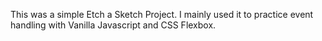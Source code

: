 This was a simple Etch a Sketch Project. I mainly used it to practice event handling with Vanilla Javascript and CSS Flexbox.

